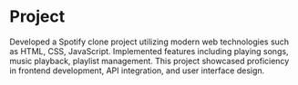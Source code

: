 # Project
Developed a Spotify clone project utilizing modern web technologies such as HTML, CSS, JavaScript. Implemented features including playing songs, music playback, playlist management. This project showcased proficiency in frontend development, API integration, and user interface design.
